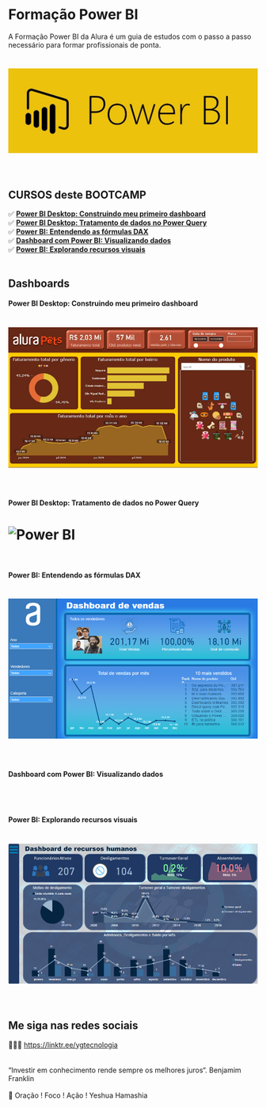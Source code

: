 # Formação Power BI 

A Formação Power BI da Alura é um guia de estudos com o passo a passo necessário para formar profissionais de ponta.

<h1>
   <img src="https://raw.githubusercontent.com/saldanhayg/Formacao_Power_BI_Alura/main/PowerBI.jpg" alt="Power BI" border="0">
</h1>
<br>

## CURSOS deste BOOTCAMP
✅ **<a href="https://tinyurl.com/tm45fmpd">Power BI Desktop: Construindo meu primeiro dashboard</a>** <br>
✅ **<a href="https://tinyurl.com/4z938v7z">Power BI Desktop: Tratamento de dados no Power Query</a>** <br>
✅ **<a href="https://tinyurl.com/h9htfx9j">Power BI: Entendendo as fórmulas DAX</a>** <br>
✅ **<a href=" ">Dashboard com Power BI: Visualizando dados</a>** <br>
✅ **<a href="https://tinyurl.com/s82nrwt5">Power BI: Explorando recursos visuais</a>** <br>
<br>

## Dashboards 

#### Power BI Desktop: Construindo meu primeiro dashboard

<h1>
   <img src="https://raw.githubusercontent.com/saldanhayg/Formacao_Power_BI_Alura/main/1_Power%20BI%20Desktop_Construindo%20meu%20primeiro%20dashboard/img/dashboard.JPG" alt="Power BI" border="0">
</h1>
<br>

#### Power BI Desktop: Tratamento de dados no Power Query
<h1>
   <img src="https://camo.githubusercontent.com/0ff1d0041ded7872253c4b9fdb54e53540b5343f77913763f9cabf8861c725df/68747470733a2f2f692e6962622e636f2f6b6d52366b446e2f646173682e706e67" alt="Power BI" border="0">
</h1>
<br>

#### Power BI: Entendendo as fórmulas DAX
<h1>
    <img src="https://raw.githubusercontent.com/saldanhayg/Formacao_Power_BI_Alura/main/3_Power%20BI%20Desktop_Entendendo%20as%20f%C3%B3rmulas%20DAX/DASH_POWER_BI_ENTENDENDO%20AS%20F%C3%93RMULAS%20DAX.PNG" alt="Power BI" border="0">
</h1>
<br>

#### Dashboard com Power BI: Visualizando dados
<h1>

</h1>
<br>

#### Power BI: Explorando recursos visuais
<h1>
   <img src="https://raw.githubusercontent.com/saldanhayg/Formacao_Power_BI_Alura/main/5_Power%20BI%20Desktop_Explorando%20recursos%20visuais/img/Dash.PNG" alt="Power BI" border="0">
</h1>
<br>

## Me siga nas redes sociais

👨‍💼🔮  https://linktr.ee/ygtecnologia 
<br>
<br> 
<br> 
“Investir em conhecimento rende sempre os melhores juros“. Benjamim Franklin
<br>
<br> 
🙏 Oração ! Foco ! Ação ! Yeshua Hamashia 